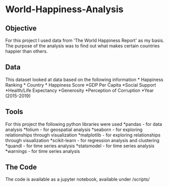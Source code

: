 # World-Happiness-Analysis
## Objective
  For this project I used data from 'The World Happiness Report' as my basis. The purpose of the analysis was to find out what makes certain countries happier than others.
## Data
  This dataset looked at data based on the following information
    * Happiness Ranking
    * Country
    * Happiness Score
    *GDP Per Capita
    *Social Support
    *Health/Life Expectancy
    *Generosity
    *Perception of Corruption
    *Year (2015-2019)
## Tools
  For this project the following python libraries were used 
    *pandas - for data analysis
    *folium - for geospatial analysis
    *seaborn - for exploring relationships through visualization
    *matplotlib - for exploring relationships through visualization
    *scikit-learn - for regression analysis and clustering
    *quandl - for time series analysis
    *statsmodel - for time series analysis
    *warnings - for time series analysis
## The Code
  The code is available as a jupyter notebook, available under /scripts/
    
